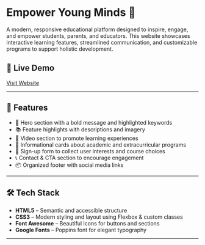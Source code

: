 # Empower Young Minds 🌱

A modern, responsive educational platform designed to inspire, engage, and empower students, parents, and educators. This website showcases interactive learning features, streamlined communication, and customizable programs to support holistic development.

## 🚀 Live Demo

[Visit Website](https://logoipsum-gules.vercel.app/)

---

## 📌 Features

- 🌟 Hero section with a bold message and highlighted keywords
- 📚 Feature highlights with descriptions and imagery
- 🎥 Video section to promote learning experiences
- 🧠 Informational cards about academic and extracurricular programs
- 📝 Sign-up form to collect user interests and course choices
- 📞 Contact & CTA section to encourage engagement
- 📦 Organized footer with social media links

---

## 🛠️ Tech Stack

- **HTML5** – Semantic and accessible structure  
- **CSS3** – Modern styling and layout using Flexbox & custom classes  
- **Font Awesome** – Beautiful icons for buttons and sections  
- **Google Fonts** – Poppins font for elegant typography  

---
